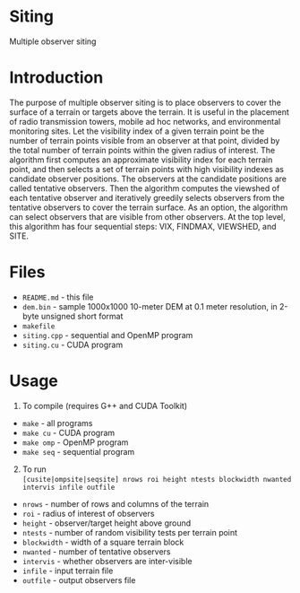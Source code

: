 # Siting
Multiple observer siting

# Introduction
The purpose of multiple observer siting is to place observers to cover the surface of a terrain or targets above the terrain.
It is useful in the placement of radio transmission towers, mobile ad hoc networks, and environmental monitoring sites.
Let the visibility index of a given terrain point be the number of terrain points visible from an observer at that point, divided by the total number of terrain points within the given radius of interest.
The algorithm first computes an approximate visibility index for each terrain point, and then selects a set of terrain points with high visibility indexes as candidate observer positions.
The observers at the candidate positions are called tentative observers.
Then the algorithm computes the viewshed of each tentative observer and iteratively greedily selects observers from the tentative observers to cover the terrain surface.
As an option, the algorithm can select observers that are visible from other observers.
At the top level, this algorithm has four sequential steps: VIX, FINDMAX, VIEWSHED, and SITE.

# Files
* `README.md` - this file
* `dem.bin` - sample 1000x1000 10-meter DEM at 0.1 meter resolution, in 2-byte unsigned short format
* `makefile`
* `siting.cpp` - sequential and OpenMP program
* `siting.cu` - CUDA program

# Usage
1. To compile (requires G++ and CUDA Toolkit)
  * `make` - all programs
  * `make cu` - CUDA program
  * `make omp` - OpenMP program
  * `make seq` - sequential program
2. To run  
  `[cusite|ompsite|seqsite] nrows roi height ntests blockwidth nwanted intervis infile outfile`
  * `nrows` - number of rows and columns of the terrain
  * `roi` - radius of interest of observers
  * `height` - observer/target height above ground
  * `ntests` - number of random visibility tests per terrain point
  * `blockwidth` - width of a square terrain block
  * `nwanted` - number of tentative observers
  * `intervis` - whether observers are inter-visible
  * `infile` - input terrain file
  * `outfile` - output observers file

